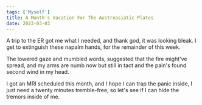 ```yaml
---  
tags: ['Myself']
title: A Month's Vacation For The Austroasiatic Plates
date: 2023-03-03
---
```


A trip to the ER got me what I needed,
and thank god, it was looking bleak.
I get to extinguish these napalm hands,
for the remainder of this week.

The lowered gaze and mumbled words,
suggested that the fire might've spread,
and my arms are numb now but still in tact 
and the pain's found second wind in my head.

I got an MRI scheduled this month,
and I hope I can trap the panic inside,
I just need a twenty minutes tremble-free,
so let's see if I can hide the tremors inside of me.
